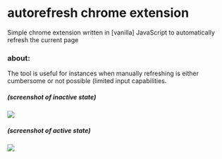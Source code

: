 # autorefresh chrome extension
Simple chrome extension written in [vanilla] JavaScript to automatically refresh the current page

### about:
The tool is useful for instances when manually refreshing is either cumbersome or not possible (limited input capabilities.

##### (screenshot of inactive state)
<img src="https://github.com/marcjones-io/autorefresh-ext/blob/master/images/example-go.png" >

##### (screenshot of active state)
<img src="https://github.com/marcjones-io/autorefresh-ext/blob/master/images/example-stop.png">
